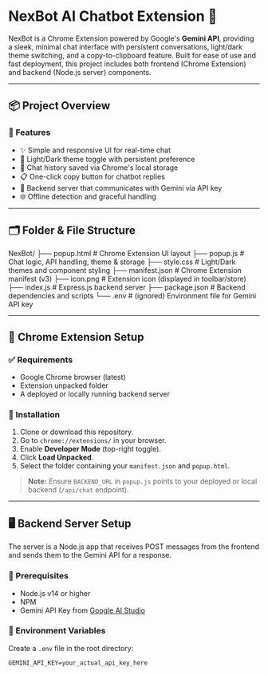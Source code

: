 # NexBot AI Chatbot Extension 🔮

NexBot is a Chrome Extension powered by Google's **Gemini API**, providing a sleek, minimal chat interface with persistent conversations, light/dark theme switching, and a copy-to-clipboard feature. Built for ease of use and fast deployment, this project includes both frontend (Chrome Extension) and backend (Node.js server) components.

---

## 📦 Project Overview

### 🧠 Features

- ✨ Simple and responsive UI for real-time chat
- 🌙 Light/Dark theme toggle with persistent preference
- 💾 Chat history saved via Chrome's local storage
- 📋 One-click copy button for chatbot replies
- 🔌 Backend server that communicates with Gemini via API key
- 🌐 Offline detection and graceful handling

---

## 🗂️ Folder & File Structure

NexBot/
├── popup.html # Chrome Extension UI layout
├── popup.js # Chat logic, API handling, theme & storage
├── style.css # Light/Dark themes and component styling
├── manifest.json # Chrome Extension manifest (v3)
├── icon.png # Extension icon (displayed in toolbar/store)
├── index.js # Express.js backend server
├── package.json # Backend dependencies and scripts
└── .env # (ignored) Environment file for Gemini API key


---

## 🧩 Chrome Extension Setup

### ✅ Requirements

- Google Chrome browser (latest)
- Extension unpacked folder
- A deployed or locally running backend server

### 🔧 Installation

1. Clone or download this repository.
2. Go to `chrome://extensions/` in your browser.
3. Enable **Developer Mode** (top-right toggle).
4. Click **Load Unpacked**.
5. Select the folder containing your `manifest.json` and `popup.html`.

> **Note:** Ensure `BACKEND_URL` in `popup.js` points to your deployed or local backend (`/api/chat` endpoint).

---

## 🖥️ Backend Server Setup

The server is a Node.js app that receives POST messages from the frontend and sends them to the Gemini API for a response.

### 🧾 Prerequisites

- Node.js v14 or higher
- NPM
- Gemini API Key from [Google AI Studio](https://ai.google.com/gemini)

### 🔐 Environment Variables

Create a `.env` file in the root directory:

```env
GEMINI_API_KEY=your_actual_api_key_here
